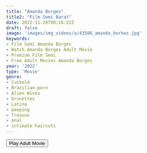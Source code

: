```yaml
---
title: "Amanda Borges"
title2: "Film Semi Barat"
date: 2022-11-28T00:16:22Z
draft: false
image: 'images/img_videos/a/43506_amanda_borhes.jpg'
keywords:
- Film Semi Amanda Borges
- Watch Amanda Borges Adult Movie
- Premium Film Semi
- Free Adult Movies Amanda Borges
year: '2022'
type: 'Movie'
genre:
- Cuckold
- Brazilian-porn
- Alien Wives
- brunettes
- Latina
- peeping
- Treason
- anal
- intimate haircuts
---
```


<div class="d-g gg-5 ai-c">
<button onclick="window.open('?ero3=films/amanda-borges-porn','_blank')">Play Adult Movie</button>
</div>